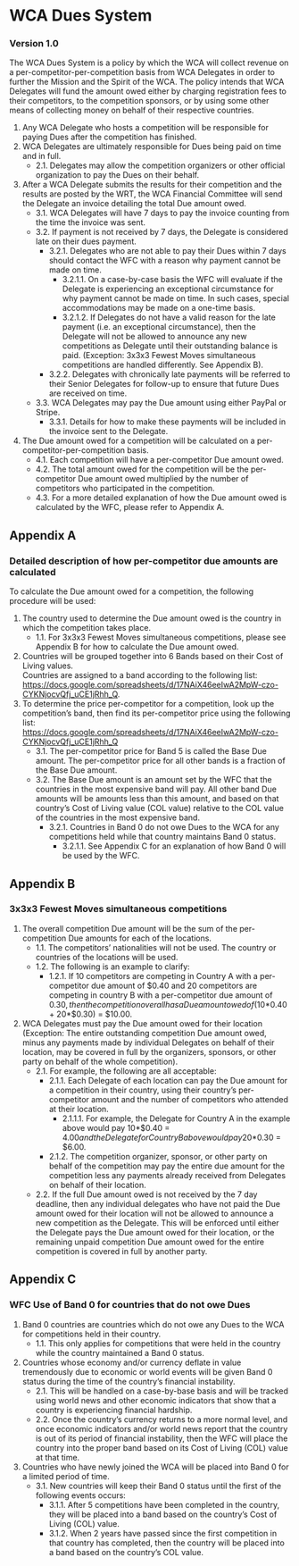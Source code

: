 # WCA Dues System
### Version 1.0

The WCA Dues System is a policy by which the WCA will collect revenue on a per-competitor-per-competition basis from WCA Delegates in order to further the Mission and the Spirit of the WCA. The policy intends that WCA Delegates will fund the amount owed either by charging registration fees to their competitors, to the competition sponsors, or by using some other means of collecting money on behalf of their respective countries.

1. Any WCA Delegate who hosts a competition will be responsible for paying Dues after the competition has finished.
2. WCA Delegates are ultimately responsible for Dues being paid on time and in full.
   - 2.1. Delegates may allow the competition organizers or other official organization to pay the Dues on their behalf.
3. After a WCA Delegate submits the results for their competition and the results are posted by the WRT, the WCA Financial Committee will send the Delegate an invoice detailing the total Due amount owed.
   - 3.1. WCA Delegates will have 7 days to pay the invoice counting from the time the invoice was sent.
   - 3.2. If payment is not received by 7 days, the Delegate is considered late on their dues payment.
      - 3.2.1. Delegates who are not able to pay their Dues within 7 days should contact the WFC with a reason why payment cannot be made on time.
         - 3.2.1.1. On a case-by-case basis the WFC will evaluate if the Delegate is experiencing an exceptional circumstance for why payment cannot be made on time. In such cases, special accommodations may be made on a one-time basis.
         - 3.2.1.2. If Delegates do not have a valid reason for the late payment (i.e. an exceptional circumstance), then the Delegate will not be allowed to announce any new competitions as Delegate until their outstanding balance is paid. (Exception: 3x3x3 Fewest Moves simultaneous competitions are handled differently. See Appendix B).
      - 3.2.2. Delegates with chronically late payments will be referred to their Senior Delegates for follow-up to ensure that future Dues are received on time.
   - 3.3. WCA Delegates may pay the Due amount using either PayPal or Stripe.
      - 3.3.1. Details for how to make these payments will be included in the invoice sent to the Delegate.
4. The Due amount owed for a competition will be calculated on a
per-competitor-per-competition basis.
   - 4.1. Each competition will have a per-competitor Due amount owed.
   - 4.2. The total amount owed for the competition will be the per-competitor Due amount owed multiplied by the number of competitors who participated in the competition.
   - 4.3. For a more detailed explanation of how the Due amount owed is calculated by the WFC, please refer to Appendix A.

## Appendix A
### Detailed description of how per-competitor due amounts are calculated
To calculate the Due amount owed for a competition, the following procedure will be used:

1. The country used to determine the Due amount owed is the country in which the competition takes place.
   - 1.1. For 3x3x3 Fewest Moves simultaneous competitions, please see Appendix B for how to calculate the Due amount owed.
2. Countries will be grouped together into 6 Bands based on their Cost of Living values. <br> Countries are assigned to a band according to the following list: <br> https://docs.google.com/spreadsheets/d/17NAiX46eeIwA2MpW-czo-CYKNjocvQfj_uCE1jRhh_Q.
3. To determine the price per-competitor for a competition, look up the competition’s band, then find its per-competitor price using the following list: <br> https://docs.google.com/spreadsheets/d/17NAiX46eeIwA2MpW-czo-CYKNjocvQfj_uCE1jRhh_Q
   - 3.1. The per-competitor price for Band 5 is called the Base Due amount. The per-competitor price for all other bands is a fraction of the Base Due amount.
   - 3.2. The Base Due amount is an amount set by the WFC that the countries in the most expensive band will pay. All other band Due amounts will be amounts less than this amount, and based on that country’s Cost of Living value (COL value) relative to the COL value of the countries in the most expensive band.
      - 3.2.1. Countries in Band 0 do not owe Dues to the WCA for any competitions held while that country maintains Band 0 status.
         - 3.2.1.1. See Appendix C for an explanation of how Band 0 will be used by the WFC.

## Appendix B
### 3x3x3 Fewest Moves simultaneous competitions
1. The overall competition Due amount will be the sum of the per-competition Due amounts for each of the locations.
   - 1.1. The competitors’ nationalities will not be used. The country or countries of the locations will be used.
   - 1.2. The following is an example to clarify:
      - 1.2.1. If 10 competitors are competing in Country A with a per-competitor due amount of $0.40 and 20 competitors are competing in country B with a per-competitor due amount of $0.30, then the competition overall has a Due amount owed of (10*$0.40 + 20*$0.30) = $10.00.
2. WCA Delegates must pay the Due amount owed for their location (Exception: The entire outstanding competition Due amount owed, minus any payments made by individual Delegates on behalf of their location, may be covered in full by the organizers, sponsors, or other party on behalf of the whole competition).
   - 2.1. For example, the following are all acceptable:
      - 2.1.1. Each Delegate of each location can pay the Due amount for a competition in their country, using their country’s per-competitor amount and the number of competitors who attended at their location.
         - 2.1.1.1. For example, the Delegate for Country A in the example above would pay 10*$0.40 = $4.00 and the Delegate for Country B above would pay 20*$0.30 = $6.00.
      - 2.1.2. The competition organizer, sponsor, or other party on behalf of the competition may pay the entire due amount for the competition less any payments already received from Delegates on behalf of their location.
   - 2.2. If the full Due amount owed is not received by the 7 day deadline, then any individual delegates who have not paid the Due amount owed for their location will not be allowed to announce a new competition as the Delegate. This will be enforced until either the Delegate pays the Due amount owed for their location, or the remaining unpaid competition Due amount owed for the entire competition is covered in full by another party.

## Appendix C
### WFC Use of Band 0 for countries that do not owe Dues
1. Band 0 countries are countries which do not owe any Dues to the WCA for competitions held in their country.
   - 1.1. This only applies for competitions that were held in the country while the country maintained a Band 0 status.
2. Countries whose economy and/or currency deflate in value tremendously due to economic or world events will be given Band 0 status during the time of the country’s financial instability.
   - 2.1. This will be handled on a case-by-base basis and will be tracked using world news and other economic indicators that show that a country is experiencing financial hardship.
   - 2.2. Once the country’s currency returns to a more normal level, and once economic indicators and/or world news report that the country is out of its period of financial instability, then the WFC will place the country into the proper band based on its Cost of Living (COL) value at that time.
3. Countries who have newly joined the WCA will be placed into Band 0 for a limited period of time.
   - 3.1. New countries will keep their Band 0 status until the first of the following events occurs:
      - 3.1.1. After 5 competitions have been completed in the country, they will be placed into a band based on the country’s Cost of Living (COL) value.
      - 3.1.2. When 2 years have passed since the first competition in that country has completed, then the country will be placed into a band based on the country’s COL value.
